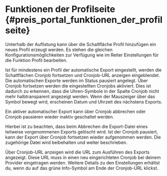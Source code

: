 # Funktionen der Profilseite {#preis_portal_funktionen_der_profilseite}

Unterhalb der Auflistung kann über die Schaltfläche Profil hinzufügen ein neues Profil erzeugt werden. Es stehen die gleichen Konfigurationsmöglichkeiten zur Verfügung wie im Reiter Einstellungen für die Funktion Profil bearbeiten.

Ist für mindestens ein Profil der automatische Export eingestellt, werden die Schaltflächen Cronjob fortsetzen und Cronjob-URL anzeigen eingeblendet. Die automatischen Exporte werden im Status pausiert angelegt. Über Cronjob fortsetzen werden die eingestellten Cronjobs aktiviert. Dies ist dadurch zu erkennen, dass die Uhren-Symbole in der Spalte Cronjob nicht mehr halbtransparent angezeigt werden. Wenn der Mauszeiger über das Symbol bewegt wird, erscheinen Datum und Uhrzeit des nächstens Exports.

Ein aktiver automatischer Export kann über Cronjob abbrechen oder Cronjob pausieren wieder inaktiv geschaltet werden.

Hierbei ist zu beachten, dass beim Abbrechen die Export-Datei eines teilweise vorgenommenen Exports gelöscht wird. Ist der Cronjob pausiert, kann der Export über Cronjob fortsetzen wieder aufgenommen werden. Die zugehörige Datei wird beibehalten und weiter beschrieben.

Über Cronjob-URL anzeigen wird die URL zum Ausführen des Exports angezeigt. Diese URL muss in einen neu eingerichteten Cronjob bei deinem Provider eingetragen werden. Weitere Details zu den Einstellungen erhältst du, wenn du auf das grüne Info-Symbol am Ende der Cronjob-URL klickst.



